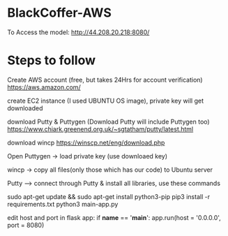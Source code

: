 # BlackCoffer-AWS
To Access the model:
http://44.208.20.218:8080/

# Steps to follow

Create AWS account (free, but takes 24Hrs for account verification)
https://aws.amazon.com/

create EC2 instance (I used UBUNTU OS image), private key will get downloaded

download Putty & Puttygen (Download Putty will include Puttygen too)
https://www.chiark.greenend.org.uk/~sgtatham/putty/latest.html
 

download wincp
https://winscp.net/eng/download.php

Open Puttygen -> load private key (use downloaed key)

wincp -> copy all files(only those which has our code) to Ubuntu server

Putty --> connect through Putty & install all libraries, use these commands

sudo apt-get update && sudo apt-get install python3-pip 
pip3 install -r requirements.txt 
python3 main-app.py

edit host and port in flask app:
if __name__ == '__main__':
    app.run(host = '0.0.0.0', port = 8080)
